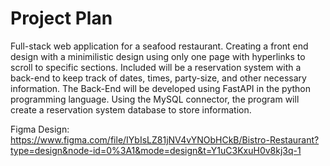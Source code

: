 # Project Plan
Full-stack web application for a seafood restaurant. Creating a front end design with a minimilistic design using only one page with hyperlinks to scroll to specific sections. Included will be a reservation system with a back-end to keep track of dates, times, party-size, and other necessary information. The Back-End will be developed using FastAPI in the python programming language. Using the MySQL connector, the program will create a reservation system database to store information.

Figma Design: https://www.figma.com/file/IYbIsLZ81jNV4vYNObHCkB/Bistro-Restaurant?type=design&node-id=0%3A1&mode=design&t=Y1uC3KxuH0v8kj3q-1 
